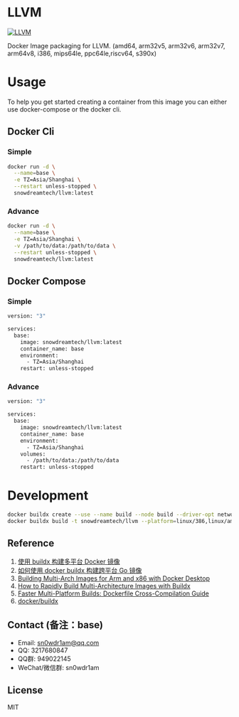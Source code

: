 # LLVM

[![LLVM](http://dockeri.co/image/snowdreamtech/llvm)](https://hub.docker.com/r/snowdreamtech/llvm)

Docker Image packaging for LLVM. (amd64, arm32v5,  arm32v6, arm32v7, arm64v8, i386, mips64le, ppc64le,riscv64, s390x)

# Usage

To help you get started creating a container from this image you can either use docker-compose or the docker cli.

## Docker Cli

### Simple

```bash
docker run -d \
  --name=base \
  -e TZ=Asia/Shanghai \
  --restart unless-stopped \
  snowdreamtech/llvm:latest
```

### Advance

```bash
docker run -d \
  --name=base \
  -e TZ=Asia/Shanghai \
  -v /path/to/data:/path/to/data \
  --restart unless-stopped \
  snowdreamtech/llvm:latest
```

## Docker Compose

### Simple

```bash
version: "3"

services:
  base:
    image: snowdreamtech/llvm:latest
    container_name: base
    environment:
      - TZ=Asia/Shanghai
    restart: unless-stopped
```

### Advance

```bash
version: "3"

services:
  base:
    image: snowdreamtech/llvm:latest
    container_name: base
    environment:
      - TZ=Asia/Shanghai
    volumes:
      - /path/to/data:/path/to/data
    restart: unless-stopped
```

# Development

```bash
docker buildx create --use --name build --node build --driver-opt network=host
docker buildx build -t snowdreamtech/llvm --platform=linux/386,linux/amd64,linux/arm/v6,linux/arm/v7,linux/arm64,linux/ppc64le,linux/riscv64,linux/s390x . --push
```

## Reference

1. [使用 buildx 构建多平台 Docker 镜像](https://icloudnative.io/posts/multiarch-docker-with-buildx/)
1. [如何使用 docker buildx 构建跨平台 Go 镜像](https://waynerv.com/posts/building-multi-architecture-images-with-docker-buildx/#buildx-%E7%9A%84%E8%B7%A8%E5%B9%B3%E5%8F%B0%E6%9E%84%E5%BB%BA%E7%AD%96%E7%95%A5)
1. [Building Multi-Arch Images for Arm and x86 with Docker Desktop](https://www.docker.com/blog/multi-arch-images/)
1. [How to Rapidly Build Multi-Architecture Images with Buildx](https://www.docker.com/blog/how-to-rapidly-build-multi-architecture-images-with-buildx/)
1. [Faster Multi-Platform Builds: Dockerfile Cross-Compilation Guide](https://www.docker.com/blog/faster-multi-platform-builds-dockerfile-cross-compilation-guide/)
1. [docker/buildx](https://github.com/docker/buildx)

## Contact (备注：base)

* Email: sn0wdr1am@qq.com
* QQ: 3217680847
* QQ群: 949022145
* WeChat/微信群: sn0wdr1am

## License

MIT

